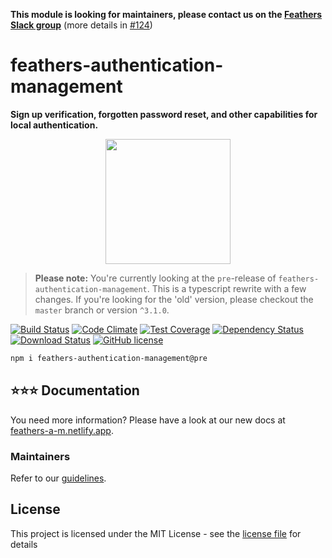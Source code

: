 **This module is looking for maintainers, please contact us on the [Feathers Slack group](http://slack.feathersjs.com/)** (more details in [#124](https://github.com/feathersjs-ecosystem/feathers-authentication-management/issues/124))

# feathers-authentication-management
**Sign up verification, forgotten password reset, and other capabilities for local authentication.**

<p align="center">
  <a href="https://feathers-a-m.netlify.app/"><img src="https://feathers-a-m.netlify.app/logo.svg" width="200"></a>
</p>

> **Please note:** You're currently looking at the `pre`-release of `feathers-authentication-management`. This is a typescript rewrite with a few changes. If you're looking for the 'old' version, please checkout the `master` branch or version `^3.1.0`.

[![Build Status](https://img.shields.io/github/workflow/status/feathersjs-ecosystem/feathers-authentication-management/Node.js%20CI)](https://github.com/feathersjs-ecosystem/feathers-authentication-management/actions/workflows/node.js.yml?query=branch%3Amaster)
[![Code Climate](https://codeclimate.com/github/feathersjs-ecosystem/feathers-authentication-management/badges/gpa.svg)](https://codeclimate.com/github/feathersjs-ecosystem/feathers-authentication-management)
[![Test Coverage](https://codeclimate.com/github/feathersjs-ecosystem/feathers-authentication-management/badges/coverage.svg)](https://codeclimate.com/github/feathersjs-ecosystem/feathers-authentication-management/coverage)
[![Dependency Status](https://img.shields.io/librariesio/release/npm/feathers-authentication-management)](https://libraries.io/npm/feathers-authentication-management)
[![Download Status](https://img.shields.io/npm/dm/feathers-authentication-management.svg?style=flat-square)](https://www.npmjs.com/package/feathers-authentication-management)
[![GitHub license](https://img.shields.io/github/license/feathersjs-ecosystem/feathers-authentication-management)](https://github.com/feathersjs-ecosystem/feathers-authentication-management/blob/master/LICENSE)

```bash
npm i feathers-authentication-management@pre
```

## ⭐️⭐️⭐️ Documentation 

You need more information? Please have a look at our new docs at [feathers-a-m.netlify.app](https://feathers-a-m.netlify.app/).

### Maintainers

Refer to our [guidelines](./development).

## License

This project is licensed under the MIT License - see the [license file](./LICENSE) for details
